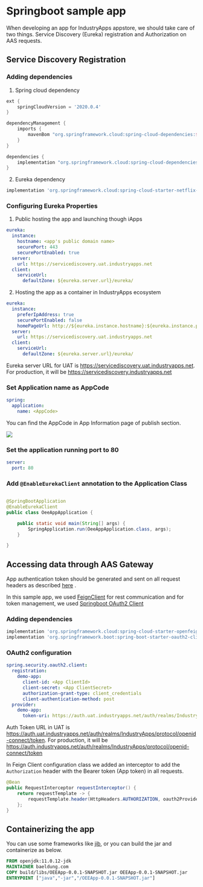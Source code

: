 # Springboot sample app

When developing an app for IndustryApps appstore, we should take care of two things. Service Discovery (Eureka)
registration and Authorization on AAS requests.

## Service Discovery Registration

### Adding dependencies

1. Spring cloud dependency

```groovy
ext {
    springCloudVersion = '2020.0.4'
}

dependencyManagement {
    imports {
        mavenBom "org.springframework.cloud:spring-cloud-dependencies:${springCloudVersion}"
    }
}

dependencies {
    implementation "org.springframework.cloud:spring-cloud-dependencies:${springCloudVersion}"
}
```

2. Eureka dependency

```groovy
implementation 'org.springframework.cloud:spring-cloud-starter-netflix-eureka-client:3.0.4'
```

### Configuring Eureka Properties

1. Public hosting the app and launching though iApps

```yaml
eureka:
  instance:
    hostname: <app's public domain name>
    securePort: 443
    securePortEnabled: true
  server:
    url: https://servicediscovery.uat.industryapps.net
  client:
    serviceUrl:
      defaultZone: ${eureka.server.url}/eureka/
```

2. Hosting the app as a container in IndustryApps ecosystem

```yaml
eureka:
  instance:
    preferIpAddress: true
    securePortEnabled: false
    homePageUrl: http://${eureka.instance.hostname}:${eureka.instance.port}
  server:
    url: https://servicediscovery.uat.industryapps.net
  client:
    serviceUrl:
      defaultZone: ${eureka.server.url}/eureka/
```

Eureka server URL for UAT is https://servicediscovery.uat.industryapps.net. For production, it will
be https://servicediscovery.industryapps.net

### Set Application name as AppCode

```yaml
spring:
  application:
    name: <AppCode>
```

You can find the AppCode in App Information page of publish section.

![](https://files.uat.industryapps.net/files/documentation/images/AppCode.png)

### Set the application running port to 80

```yaml
server:
  port: 80
```

### Add ``@EnableEurekaClient`` annotation to the Application Class

```java

@SpringBootApplication
@EnableEurekaClient
public class OeeAppApplication {

    public static void main(String[] args) {
        SpringApplication.run(OeeAppApplication.class, args);
    }

}
```

## Accessing data through AAS Gateway

App authentication token should be generated and sent on all request headers as
described [here](https://docs.industryapps.net/onboarding-to-industryapps/onboard-application/configure-application/app-permission/how-to-access-masterdata#getting-access-token)
.

In this sample app, we
used [FeignClient](https://cloud.spring.io/spring-cloud-netflix/multi/multi_spring-cloud-feign.html) for rest
communication and for token management, we
used [Springboot OAuth2 Client](https://spring.io/guides/tutorials/spring-boot-oauth2/)

### Adding dependencies

```groovy
implementation 'org.springframework.cloud:spring-cloud-starter-openfeign:3.0.5'
implementation 'org.springframework.boot:spring-boot-starter-oauth2-client:2.5.6'
```

### OAuth2 configuration
```yaml
spring.security.oauth2.client:
  registration:
    demo-app:
      client-id: <App ClientId>
      client-secret: <App ClientSecret>
      authorization-grant-type: client_credentials
      client-authentication-method: post
  provider:
    demo-app:
      token-uri: https://auth.uat.industryapps.net/auth/realms/IndustryApps/protocol/openid-connect/token
```
Auth Token URL in UAT is https://auth.uat.industryapps.net/auth/realms/IndustryApps/protocol/openid-connect/token.
For production, it will be https://auth.industryapps.net/auth/realms/IndustryApps/protocol/openid-connect/token

In Feign Client configuration class we added an interceptor to add the ``Authorization`` header with the Bearer token (App token) in all requests.
```java
@Bean
public RequestInterceptor requestInterceptor() {
    return requestTemplate -> {
        requestTemplate.header(HttpHeaders.AUTHORIZATION, oauth2Provider.getAuthenticationToken(AUTH_SERVER_NAME));
    };
}
```

## Containerizing the app

You can use some frameworks like [jib](https://github.com/GoogleContainerTools/jib), or you can build the jar and
containerize as below.

```dockerfile
FROM openjdk:11.0.12-jdk
MAINTAINER baeldung.com
COPY build/libs/OEEApp-0.0.1-SNAPSHOT.jar OEEApp-0.0.1-SNAPSHOT.jar
ENTRYPOINT ["java","-jar","/OEEApp-0.0.1-SNAPSHOT.jar"]
```
